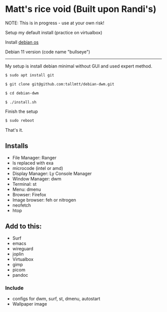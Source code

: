 # Matt's rice void (Built upon Randi's)

NOTE: This is in progress - use at your own risk!

Setup my default install (practice on virtualbox)

Install [debian os](https://cdimage.debian.org/cdimage/unofficial/non-free/cd-including-firmware/current/amd64/iso-cd/)

Debian 11 version (code name "bullseye")

---

My setup is install debian minimal without GUI and used expert method.

```bash
$ sudo apt install git

$ git clone git@github.com:tallmtt/debian-dwm.git

$ cd debian-dwm

$ ./install.sh
```

Finish the setup
```bash
$ sudo reboot
```
That's it.

## Installs

- File Manager: Ranger
- ls replaced with exa
- microcode (intel or amd)
- Display Manager: Ly Console Manager
- Window Manager: dwm
- Terminal: st
- Menu: dmenu
- Browser: Firefox 
- Image browser: feh or nitrogen
- neofetch 
- htop

## Add to this:

- Surf
- emacs
- wireguard
- joplin
- Virtualbox
- gimp
- picom
- pandoc

### Include

- configs for dwm, surf, st, dmenu, autostart
- Wallpaper image
